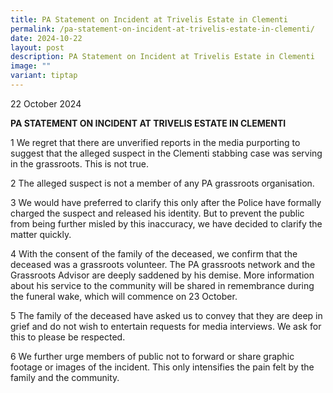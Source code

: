 ```yaml
---
title: PA Statement on Incident at Trivelis Estate in Clementi
permalink: /pa-statement-on-incident-at-trivelis-estate-in-clementi/
date: 2024-10-22
layout: post
description: PA Statement on Incident at Trivelis Estate in Clementi
image: ""
variant: tiptap
---
```

<p>22 October 2024</p>
<p><strong>PA STATEMENT ON INCIDENT AT TRIVELIS ESTATE IN CLEMENTI</strong>
</p>
<p>1      We regret that there are unverified reports in the media purporting
to suggest that the alleged suspect in the Clementi stabbing case was serving in the grassroots. This is not true.</p>
<p>2       The alleged suspect is not a member of any PA grassroots organisation.</p>
<p>3       We would have preferred to clarify this only after the Police have formally charged the suspect and released his identity. But to prevent the public from being further misled by this inaccuracy, we have decided to clarify the matter quickly.</p>
<p>4        With the consent of the family of the deceased, we confirm that the deceased was a grassroots volunteer. The PA grassroots network and the Grassroots Advisor are deeply saddened by his demise. More information about his service to the community will be shared in remembrance during the funeral wake, which will commence on 23 October.</p>
<p>5       The family of the deceased have asked us to convey that they are deep in grief and do not wish to entertain requests for media interviews. We ask for this to please be respected.</p>
<p>6       We further urge members of public not to forward or share graphic footage or images of the incident. This only intensifies the pain felt by the family and the community.</p>